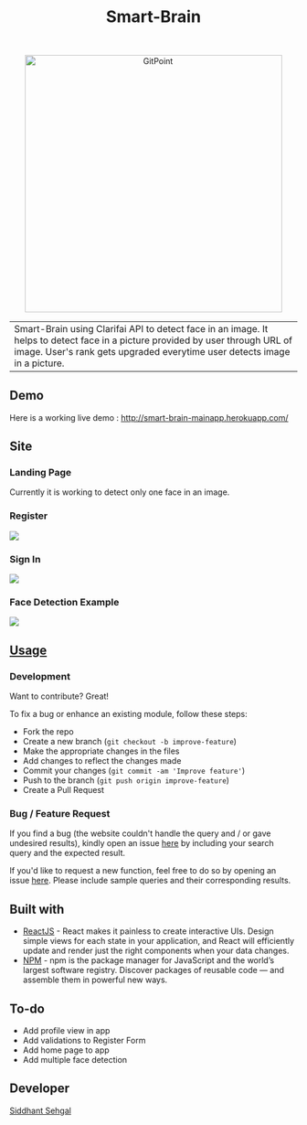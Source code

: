 <h1 align="center"> Smart-Brain </h1> <br>
<p align="center">
	<a href="https://gitpoint.co/">
		<img alt="GitPoint" title="GitPoint" src="https://imgur.com/a/fw228aS" height= "450" width="450">
	</a>
</p>

<table>
	<tr>
		<td>
			Smart-Brain using Clarifai API to detect face in an image. It helps to detect face in a picture provided by user through URL of image. User's rank gets upgraded everytime user detects image in a picture.
		</td>
	</tr>
</table>


## Demo
Here is a working live demo :  http://smart-brain-mainapp.herokuapp.com/


## Site

### Landing Page 
Currently it is working to detect only one face in an image.

### Register
![](https://github.com/coderrsid/smart-brain-app/tree/master/src/images/register.png)

### Sign In 
![](https://github.com/coderrsid/smart-brain-app/tree/master/src/images/signin.png)

### Face Detection Example
![](https://github.com/coderrsid/smart-brain-app/tree/master/src/images/fdexample.png)

## [Usage](https://github.com/coderrsid/smart-brain-app/) 

### Development

Want to contribute? Great!

To fix a bug or enhance an existing module, follow these steps:

- Fork the repo
- Create a new branch (`git checkout -b improve-feature`)
- Make the appropriate changes in the files
- Add changes to reflect the changes made
- Commit your changes (`git commit -am 'Improve feature'`)
- Push to the branch (`git push origin improve-feature`)
- Create a Pull Request 

### Bug / Feature Request

If you find a bug (the website couldn't handle the query and / or gave undesired results), kindly open an issue [here](https://github.com/coderrsid/smart-brain-app/issues/new) by including your search query and the expected result.

If you'd like to request a new function, feel free to do so by opening an issue [here](https://github.com/coderrsid/smart-brain-app/issues/new). Please include sample queries and their corresponding results.


## Built with 

- [ReactJS](https://reactjs.org/) - React makes it painless to create interactive UIs. Design simple views for each state in your application, and React will efficiently update and render just the right components when your data changes.
- [NPM](https://www.npmjs.com/) - npm is the package manager for JavaScript and the world’s largest software registry. Discover packages of reusable code — and assemble them in powerful new ways.


## To-do

- Add profile view in app
- Add validations to Register Form
- Add home page to app
- Add multiple face detection

## Developer

[Siddhant Sehgal](https://github.com/coderrsid)


